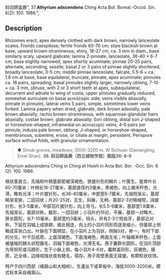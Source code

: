 斜羽蹄盖蕨",
37.**Athyrium adscendens** Ching Acta Bot. Boreal.-Occid. Sin. 6(2): 100. 1986.",

## Description
Rhizomes erect, apex densely clothed with dark brown, narrowly lanceolate scales. Fronds caespitose; fertile fronds 60-70 cm; stipe blackish brown at base, upward brown-stramineous, shiny, 18-27 cm, ca. 3 mm in diam., base similarly scaly, upward glabrate; lamina 2-pinnate, lanceolate, 36-40 × 6-7 cm, base slightly narrowed, apex shortly acuminate; pinnae 20-25 pairs, alternate, ascending, sessile; basal 2 or 3 pairs of pinnae slightly shortened, broadly lanceolate, 3-5 cm; middle pinnae lanceolate, falcate, 5.5-6 × ca. 1.8 cm at base, base equilateral, truncate, pinnate, apex acuminate; pinnules ca. 16 pairs, spreading; basal pinnules slightly larger, narrowly oblong, 7-10 × ca. 3 mm, obtuse, with 2 or 3 short teeth at apex, subequilateral, decurrent and adnate to wing of costa; upper pinnules gradually reduced, somewhat auriculate on basal acroscopic side; veins visible abaxially, pinnate in pinnules, lateral veins 5 pairs, simple, sometimes lower veins forked. Lamina papery when dried, glabrate, dark brown adaxially, pale brown abaxially; rachis brown-stramineous, with squarrose-glandular hairs abaxially, costae brown, glabrate abaxially. Sori oblong, distal sori J-shaped or horseshoe-shaped, inframedial on acroscopic veins, 4-6 pairs per pinnule; indusia pale brown, oblong, J-shaped, or horseshoe-shaped, membranous, subentire, erose, or ciliate at margin, persistent. Perispore surface without folds, with granular ornamentation.

> ● Shrub groves, meadows; 3000-3200 m. W Sichuan (Daxiangling, Emei Shan).
**38. 斜羽蹄盖蕨（西北植物学报）图版36: 8-9**

Athyrium adscendens Ching in Ching et Hsieh in Acta Bot. Bor. -Occ. Sin. 6 (2): 100. 1986.

根状茎直立，先端和叶柄基部密被深褐色、狭披针形的鳞片；叶簇生。能育叶长60-70厘米；叶柄长18-27厘米，基部直径约3毫米，黑褐色，向上褐禾秆色，光滑，略有光泽；叶片披针形，长36-40厘米，中部宽6-7厘米，先端短渐尖，基部略渐变狭，二回羽状；片20-25对，互生，斜展，无柄，基部2-3对略缩短，阔披针形，长3-5厘米，中部羽片披针形，向上弯弓，长5.5-6厘米，基部宽1.8厘米，先端渐尖，基部对称，截形，一回羽状；小羽片约16对，平展，基部一对略大，狭长圆形，长7-10毫米，基部宽约3毫米，钝头，并有2-3个短齿牙，基部近对称，下延在羽轴上成狭翅，彼此相连，向上的小羽片同形而逐渐缩小，但基部上侧略成耳状凸出。叶脉在下面明显，在小羽片上为羽状，侧脉5对，单一，有时下部的分叉。叶干后纸质，上面深褐色，下面浅褐色，两面无毛；叶轴褐禾秆色，上面被皱缩的棘头状短腺毛，羽轴下面褐色，光滑无毛。孢子囊群长圆形，在羽片顶部为弯钩形或马蹄形，生于小脉上侧，每小羽片4-6对，囊群盖同形，灰褐色，膜质，近全缘，边缘啮蚀状或有睫毛，宿存。孢子周壁表面无褶皱，有颗粒状纹饰。

特产于四川西部（峨眉山和大相岭）。生灌丛下或草甸中，海拔3000-3200米。模式标本采自峨眉山。
